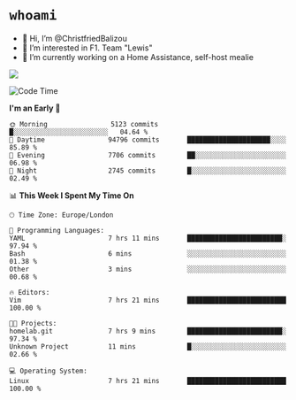 # `whoami`

- 👋 Hi, I’m @ChristfriedBalizou
- 👀 I’m interested in F1. Team "Lewis"
- 🌱 I’m currently working on a Home Assistance, self-host mealie
<!--
- 💞️ I’m looking to collaborate on
- 📫 How to reach me /dev/stdin
-->


![](https://github-readme-stats.vercel.app/api?username=Christfriedbalizou&show_icons=true&hide_title=true&theme=solarized-dark&count_private=true&hide=stars)
<!-- 
  ![](https://github-readme-stats.vercel.app/api/top-langs/?username=Christfriedbalizou&show_icons=true&hide_title=true&theme=solarized-dark&layout=compact&show_icons=true&count_private=false)
-->


<!--START_SECTION:waka-->
![Code Time](http://img.shields.io/badge/Code%20Time-40%20hrs%2051%20mins-blue)

**I'm an Early 🐤** 

```text
🌞 Morning                5123 commits        █░░░░░░░░░░░░░░░░░░░░░░░░   04.64 % 
🌆 Daytime                94796 commits       █████████████████████░░░░   85.89 % 
🌃 Evening                7706 commits        ██░░░░░░░░░░░░░░░░░░░░░░░   06.98 % 
🌙 Night                  2745 commits        █░░░░░░░░░░░░░░░░░░░░░░░░   02.49 % 
```


📊 **This Week I Spent My Time On** 

```text
🕑︎ Time Zone: Europe/London

💬 Programming Languages: 
YAML                     7 hrs 11 mins       ████████████████████████░   97.94 % 
Bash                     6 mins              ░░░░░░░░░░░░░░░░░░░░░░░░░   01.38 % 
Other                    3 mins              ░░░░░░░░░░░░░░░░░░░░░░░░░   00.68 % 

🔥 Editors: 
Vim                      7 hrs 21 mins       █████████████████████████   100.00 % 

🐱‍💻 Projects: 
homelab.git              7 hrs 9 mins        ████████████████████████░   97.34 % 
Unknown Project          11 mins             █░░░░░░░░░░░░░░░░░░░░░░░░   02.66 % 

💻 Operating System: 
Linux                    7 hrs 21 mins       █████████████████████████   100.00 % 
```


<!--END_SECTION:waka-->


<!---
ChristfriedBalizou/ChristfriedBalizou is a ✨ special ✨ repository because its `README.md` (this file) appears on your GitHub profile.
You can click the Preview link to take a look at your changes.
--->
